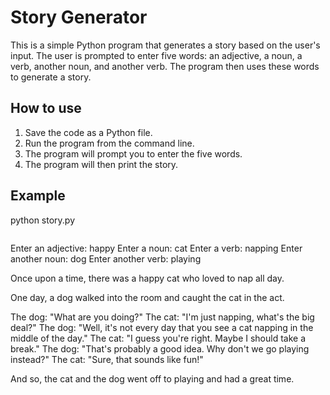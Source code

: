 # Story Generator

This is a simple Python program that generates a story based on the user's input. The user is prompted to enter five words: an adjective, a noun, a verb, another noun, and another verb. The program then uses these words to generate a story.

## How to use

1. Save the code as a Python file.
2. Run the program from the command line.
3. The program will prompt you to enter the five words.
4. The program will then print the story.

## Example


python story.py
```

```
Enter an adjective: happy
Enter a noun: cat
Enter a verb: napping
Enter another noun: dog
Enter another verb: playing

Once upon a time, there was a happy cat who loved to nap all day.

One day, a dog walked into the room and caught the cat in the act.

The dog: "What are you doing?"
The cat: "I'm just napping, what's the big deal?"
The dog: "Well, it's not every day that you see a cat napping in the middle of the day."
The cat: "I guess you're right. Maybe I should take a break."
The dog: "That's probably a good idea. Why don't we go playing instead?"
The cat: "Sure, that sounds like fun!"

And so, the cat and the dog went off to playing and had a great time.

